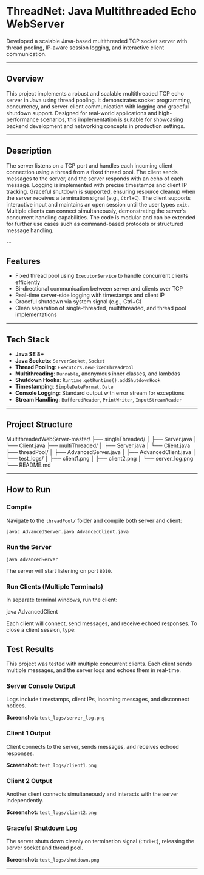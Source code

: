 # ThreadNet: Java Multithreaded Echo WebServer

Developed a scalable Java-based multithreaded TCP socket server with thread pooling, IP-aware session logging, and interactive client communication.

---

## Overview

This project implements a robust and scalable multithreaded TCP echo server in Java using thread pooling. It demonstrates socket programming, concurrency, and server-client communication with logging and graceful shutdown support. Designed for real-world applications and high-performance scenarios, this implementation is suitable for showcasing backend development and networking concepts in production settings.

---

## Description

The server listens on a TCP port and handles each incoming client connection using a thread from a fixed thread pool. The client sends messages to the server, and the server responds with an echo of each message. Logging is implemented with precise timestamps and client IP tracking. Graceful shutdown is supported, ensuring resource cleanup when the server receives a termination signal (e.g., `Ctrl+C`).
The client supports interactive input and maintains an open session until the user types `exit`. Multiple clients can connect simultaneously, demonstrating the server’s concurrent handling capabilities. The code is modular and can be extended for further use cases such as command-based protocols or structured message handling.

--

## Features

- Fixed thread pool using `ExecutorService` to handle concurrent clients efficiently
- Bi-directional communication between server and clients over TCP
- Real-time server-side logging with timestamps and client IP
- Graceful shutdown via system signal (e.g., Ctrl+C)
- Clean separation of single-threaded, multithreaded, and thread pool implementations

---

## Tech Stack

- **Java SE 8+**
- **Java Sockets**: `ServerSocket`, `Socket`
- **Thread Pooling**: `Executors.newFixedThreadPool`
- **Multithreading**: `Runnable`, anonymous inner classes, and lambdas
- **Shutdown Hooks**: `Runtime.getRuntime().addShutdownHook`
- **Timestamping**: `SimpleDateFormat`, `Date`
- **Console Logging**: Standard output with error stream for exceptions
- **Stream Handling**: `BufferedReader`, `PrintWriter`, `InputStreamReader`

---

## Project Structure

MultithreadedWebServer-master/
├── singleThreaded/
│ ├── Server.java
│ └── Client.java
├── multiThreaded/
│ ├── Server.java
│ └── Client.java
├── threadPool/
│ ├── AdvancedServer.java
│ ├── AdvancedClient.java
│ └── test_logs/
│ ├── client1.png
│ ├── client2.png
│ └── server_log.png
└── README.md

---

## How to Run

### Compile

Navigate to the `threadPool/` folder and compile both server and client:

`javac AdvancedServer.java AdvancedClient.java`


### Run the Server

`java AdvancedServer`


The server will start listening on port `8010`.

### Run Clients (Multiple Terminals)

In separate terminal windows, run the client:

java AdvancedClient


Each client will connect, send messages, and receive echoed responses. To close a client session, type:

## Test Results

This project was tested with multiple concurrent clients. Each client sends multiple messages, and the server logs and echoes them in real-time.

### Server Console Output

Logs include timestamps, client IPs, incoming messages, and disconnect notices.

**Screenshot:** `test_logs/server_log.png`

### Client 1 Output

Client connects to the server, sends messages, and receives echoed responses.

**Screenshot:** `test_logs/client1.png`

### Client 2 Output

Another client connects simultaneously and interacts with the server independently.

**Screenshot:** `test_logs/client2.png`

### Graceful Shutdown Log

The server shuts down cleanly on termination signal (`Ctrl+C`), releasing the server socket and thread pool.

**Screenshot:** `test_logs/shutdown.png`

---